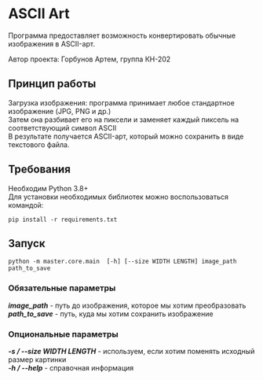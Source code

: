 # ASCII Art
Программа предоставляет возможность конвертировать обычные изображения в ASCII-арт.  
  
Автор проекта: Горбунов Артем, группа КН-202  
  
## Принцип работы  
Загрузка изображения: программа принимает любое стандартное изображение (JPG, PNG и др.)  
Затем она разбивает его на пиксели и заменяет каждый пиксель на соответствующий символ ASCII  
В результате получается ASCII-арт, который можно сохранить в виде текстового файла.  

## Требования 

Необходим Python 3.8+  
Для установки необходимых библиотек можно воспользоваться командой:  

```
pip install -r requirements.txt
```  


## Запуск  
```
python -m master.core.main  [-h] [--size WIDTH LENGTH] image_path path_to_save
```

### Обязательные параметры  

***image_path*** - путь до изображения, которое мы хотим преобразовать  
***path_to_save*** - путь, куда мы хотим сохранить изображение  

### Опциональные параметры  

***-s / --size WIDTH LENGTH*** - используем, если хотим поменять исходный размер картинки  
***-h / --help*** - справочная информация


